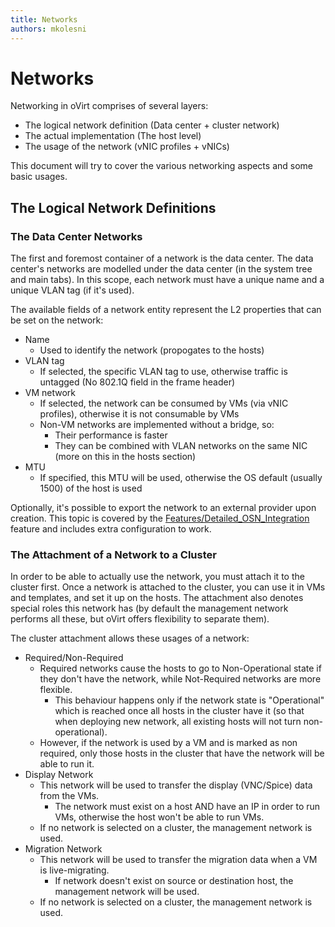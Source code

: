 ```yaml
---
title: Networks
authors: mkolesni
---
```


<!-- TODO: Content review -->

# Networks

Networking in oVirt comprises of several layers:

*   The logical network definition (Data center + cluster network)
*   The actual implementation (The host level)
*   The usage of the network (vNIC profiles + vNICs)

This document will try to cover the various networking aspects and some basic usages.

## The Logical Network Definitions

### The Data Center Networks

The first and foremost container of a network is the data center. The data center's networks are modelled under the data center (in the system tree and main tabs). In this scope, each network must have a unique name and a unique VLAN tag (if it's used).

The available fields of a network entity represent the L2 properties that can be set on the network:

*   Name
    -   Used to identify the network (propogates to the hosts)
*   VLAN tag
    -   If selected, the specific VLAN tag to use, otherwise traffic is untagged (No 802.1Q field in the frame header)
*   VM network
    -   If selected, the network can be consumed by VMs (via vNIC profiles), otherwise it is not consumable by VMs
    -   Non-VM networks are implemented without a bridge, so:
        -   Their performance is faster
        -   They can be combined with VLAN networks on the same NIC (more on this in the hosts section)
*   MTU
    -   If specified, this MTU will be used, otherwise the OS default (usually 1500) of the host is used

Optionally, it's possible to export the network to an external provider upon creation. This topic is covered by the [Features/Detailed_OSN_Integration](Features/Detailed_OSN_Integration) feature and includes extra configuration to work.

### The Attachment of a Network to a Cluster

In order to be able to actually use the network, you must attach it to the cluster first. Once a network is attached to the cluster, you can use it in VMs and templates, and set it up on the hosts. The attachment also denotes special roles this network has (by default the management network performs all these, but oVirt offers flexibility to separate them).

The cluster attachment allows these usages of a network:

*   Required/Non-Required
    -   Required networks cause the hosts to go to Non-Operational state if they don't have the network, while Not-Required networks are more flexible.
        -   This behaviour happens only if the network state is "Operational" which is reached once all hosts in the cluster have it (so that when deploying new network, all existing hosts will not turn non-operational).
    -   However, if the network is used by a VM and is marked as non required, only those hosts in the cluster that have the network will be able to run it.
*   Display Network
    -   This network will be used to transfer the display (VNC/Spice) data from the VMs.
        -   The network must exist on a host AND have an IP in order to run VMs, otherwise the host won't be able to run VMs.
    -   If no network is selected on a cluster, the management network is used.
*   Migration Network
    -   This network will be used to transfer the migration data when a VM is live-migrating.
        -   If network doesn't exist on source or destination host, the management network will be used.
    -   If no network is selected on a cluster, the management network is used.
